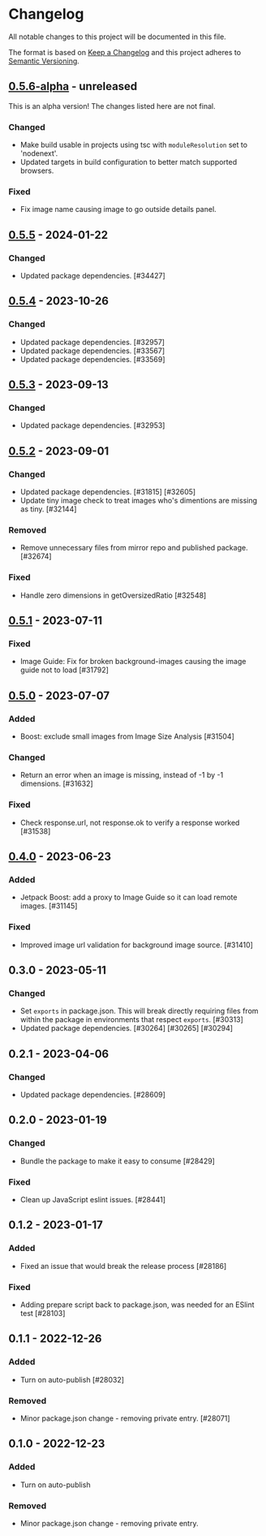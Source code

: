 # Changelog

All notable changes to this project will be documented in this file.

The format is based on [Keep a Changelog](https://keepachangelog.com/en/1.0.0/)
and this project adheres to [Semantic Versioning](https://semver.org/spec/v2.0.0.html).

## [0.5.6-alpha] - unreleased

This is an alpha version! The changes listed here are not final.

### Changed
- Make build usable in projects using tsc with `moduleResolution` set to 'nodenext'.
- Updated targets in build configuration to better match supported browsers.

### Fixed
- Fix image name causing image to go outside details panel.

## [0.5.5] - 2024-01-22
### Changed
- Updated package dependencies. [#34427]

## [0.5.4] - 2023-10-26
### Changed
- Updated package dependencies. [#32957]
- Updated package dependencies. [#33567]
- Updated package dependencies. [#33569]

## [0.5.3] - 2023-09-13
### Changed
- Updated package dependencies. [#32953]

## [0.5.2] - 2023-09-01
### Changed
- Updated package dependencies. [#31815] [#32605]
- Update tiny image check to treat images who's dimentions are missing as tiny. [#32144]

### Removed
- Remove unnecessary files from mirror repo and published package. [#32674]

### Fixed
- Handle zero dimensions in getOversizedRatio [#32548]

## [0.5.1] - 2023-07-11
### Fixed
- Image Guide: Fix for broken background-images causing the image guide not to load [#31792]

## [0.5.0] - 2023-07-07
### Added
- Boost: exclude small images from Image Size Analysis [#31504]

### Changed
- Return an error when an image is missing, instead of -1 by -1 dimensions. [#31632]

### Fixed
- Check response.url, not response.ok to verify a response worked [#31538]

## [0.4.0] - 2023-06-23
### Added
- Jetpack Boost: add a proxy to Image Guide so it can load remote images. [#31145]

### Fixed
- Improved image url validation for background image source. [#31410]

## 0.3.0 - 2023-05-11
### Changed
- Set `exports` in package.json. This will break directly requiring files from within the package in environments that respect `exports`. [#30313]
- Updated package dependencies. [#30264] [#30265] [#30294]

## 0.2.1 - 2023-04-06
### Changed
- Updated package dependencies. [#28609]

## 0.2.0 - 2023-01-19
### Changed
- Bundle the package to make it easy to consume [#28429]

### Fixed
- Clean up JavaScript eslint issues. [#28441]

## 0.1.2 - 2023-01-17
### Added
- Fixed an issue that would break the release process [#28186]

### Fixed
- Adding prepare script back to package.json, was needed for an ESlint test [#28103]

## 0.1.1 - 2022-12-26
### Added
- Turn on auto-publish [#28032]

### Removed
- Minor package.json change - removing private entry. [#28071]

## 0.1.0 - 2022-12-23
### Added
- Turn on auto-publish

### Removed
- Minor package.json change - removing private entry.

[0.5.6-alpha]: https://github.com/Automattic/jetpack-image-guide/compare/v0.5.5...v0.5.6-alpha
[0.5.5]: https://github.com/Automattic/jetpack-image-guide/compare/v0.5.4...v0.5.5
[0.5.4]: https://github.com/Automattic/jetpack-image-guide/compare/v0.5.3...v0.5.4
[0.5.3]: https://github.com/Automattic/jetpack-image-guide/compare/v0.5.2...v0.5.3
[0.5.2]: https://github.com/Automattic/jetpack-image-guide/compare/v0.5.1...v0.5.2
[0.5.1]: https://github.com/Automattic/jetpack-image-guide/compare/v0.5.0...v0.5.1
[0.5.0]: https://github.com/Automattic/jetpack-image-guide/compare/v0.4.0...v0.5.0
[0.4.0]: https://github.com/Automattic/jetpack-image-guide/compare/v0.3.0...v0.4.0

